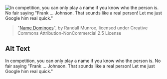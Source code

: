 ![In competition, you can only play a name if you know who the person is. No fair saying "Frank ... Johnson. That sounds like a real person! Let me just Google him real quick."](https://imgs.xkcd.com/comics/name_dominoes.png)
> "[Name Dominoes](https://xkcd.com/1970/)", by Randall Munroe, licensed under Creative Commons Attribution-NonCommercial 2.5 License

## Alt Text
In competition, you can only play a name if you know who the person is. No fair saying "Frank ... Johnson. That sounds like a real person! Let me just Google him real quick."
